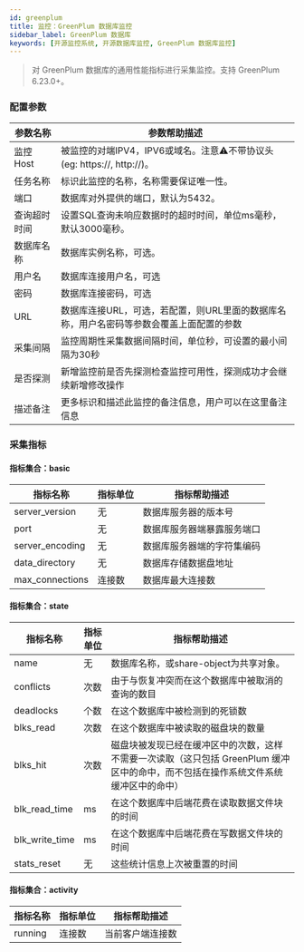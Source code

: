 ```yaml
---
id: greenplum  
title: 监控：GreenPlum 数据库监控      
sidebar_label: GreenPlum 数据库   
keywords: [开源监控系统, 开源数据库监控, GreenPlum 数据库监控]
---
```


> 对 GreenPlum 数据库的通用性能指标进行采集监控。支持 GreenPlum 6.23.0+。

### 配置参数

|  参数名称  |                        参数帮助描述                        |
|--------|------------------------------------------------------|
| 监控Host | 被监控的对端IPV4，IPV6或域名。注意⚠️不带协议头(eg: https://, http://)。 |
| 任务名称   | 标识此监控的名称，名称需要保证唯一性。                                  |
| 端口     | 数据库对外提供的端口，默认为5432。                                  |
| 查询超时时间 | 设置SQL查询未响应数据时的超时时间，单位ms毫秒，默认3000毫秒。                  |
| 数据库名称  | 数据库实例名称，可选。                                          |
| 用户名    | 数据库连接用户名，可选                                          |
| 密码     | 数据库连接密码，可选                                           |
| URL    | 数据库连接URL，可选，若配置，则URL里面的数据库名称，用户名密码等参数会覆盖上面配置的参数      |
| 采集间隔   | 监控周期性采集数据间隔时间，单位秒，可设置的最小间隔为30秒                       |
| 是否探测   | 新增监控前是否先探测检查监控可用性，探测成功才会继续新增修改操作                     |
| 描述备注   | 更多标识和描述此监控的备注信息，用户可以在这里备注信息                          |

### 采集指标

#### 指标集合：basic

|      指标名称       | 指标单位 |    指标帮助描述     |
|-----------------|------|---------------|
| server_version  | 无    | 数据库服务器的版本号    |
| port            | 无    | 数据库服务器端暴露服务端口 |
| server_encoding | 无    | 数据库服务器端的字符集编码 |
| data_directory  | 无    | 数据库存储数据盘地址    |
| max_connections | 连接数  | 数据库最大连接数      |

#### 指标集合：state

|      指标名称      | 指标单位 |                                  指标帮助描述                                  |
|----------------|------|--------------------------------------------------------------------------|
| name           | 无    | 数据库名称，或share-object为共享对象。                                                |
| conflicts      | 次数   | 由于与恢复冲突而在这个数据库中被取消的查询的数目                                                 |
| deadlocks      | 个数   | 在这个数据库中被检测到的死锁数                                                          |
| blks_read      | 次数   | 在这个数据库中被读取的磁盘块的数量                                                        |
| blks_hit       | 次数   | 磁盘块被发现已经在缓冲区中的次数，这样不需要一次读取（这只包括 GreenPlum 缓冲区中的命中，而不包括在操作系统文件系统缓冲区中的命中） |
| blk_read_time  | ms   | 在这个数据库中后端花费在读取数据文件块的时间                                                   |
| blk_write_time | ms   | 在这个数据库中后端花费在写数据文件块的时间                                                    |
| stats_reset    | 无    | 这些统计信息上次被重置的时间                                                           |

#### 指标集合：activity

|  指标名称   | 指标单位 |  指标帮助描述  |
|---------|------|----------|
| running | 连接数  | 当前客户端连接数 |

